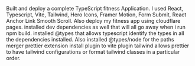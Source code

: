 Built and deploy a complete TypeScript fitness Application. I used React, Typescript, Vite, Tailwind, Hero Icons, Framer Motion, Form Submit, React Anchor Link Smooth Scroll. Also deploy my fitness app using cloudflare pages.
installed dev dependencies as well that will all go away when i run npm build. installed @types that allows typescript identify the types in all the dependencies installed. Also installed @types/node for the paths merger
prettier extension install plugin to vite plugin tailwind allows prettier to have tailwind configurations or format tailwind classes in a particular order.